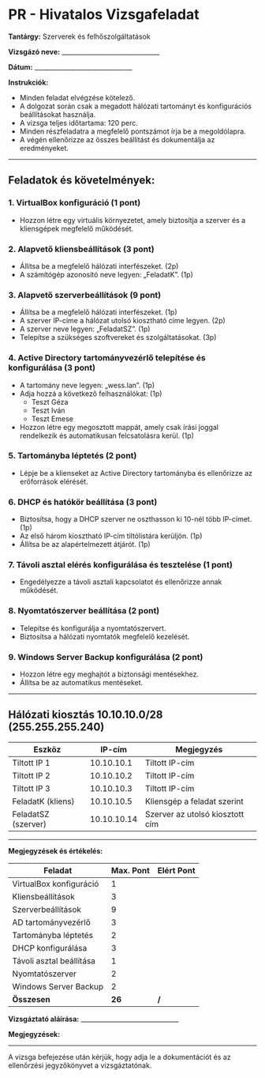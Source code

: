 # **PR - Hivatalos Vizsgafeladat**

**Tantárgy:** Szerverek és felhőszolgáltatások

**Vizsgázó neve:**  _______________________________

**Dátum:**  _______________________________

**Instrukciók:**

- Minden feladat elvégzése kötelező.
- A dolgozat során csak a megadott hálózati tartományt és konfigurációs beállításokat használja.
- A vizsga teljes időtartama: 120 perc.
- Minden részfeladatra a megfelelő pontszámot írja be a megoldólapra.
- A végén ellenőrizze az összes beállítást és dokumentálja az eredményeket.

---

## **Feladatok és követelmények:**

### **1. VirtualBox konfiguráció (1 pont)**
- Hozzon létre egy virtuális környezetet, amely biztosítja a szerver és a kliensgépek megfelelő működését.

### **2. Alapvető kliensbeállítások (3 pont)**
- Állítsa be a megfelelő hálózati interfészeket. (2p)
- A számítógép azonosító neve legyen: „FeladatK”. (1p)

### **3. Alapvető szerverbeállítások (9 pont)**
- Állítsa be a megfelelő hálózati interfészeket. (1p)
- A szerver IP-címe a hálózat utolsó kiosztható címe legyen. (2p)
- A szerver neve legyen: „FeladatSZ”. (1p)
- Telepítse a szükséges szoftvereket és szolgáltatásokat. (3p)

### **4. Active Directory tartományvezérlő telepítése és konfigurálása (3 pont)**
- A tartomány neve legyen: „wess.lan”. (1p)
- Adja hozzá a következő felhasználókat: (1p)
  - Teszt Géza
  - Teszt Iván
  - Teszt Emese
- Hozzon létre egy megosztott mappát, amely csak írási joggal rendelkezik és automatikusan felcsatolásra kerül. (1p)

### **5. Tartományba léptetés (2 pont)**
- Lépje be a klienseket az Active Directory tartományba és ellenőrizze az erőforrások elérését.

### **6. DHCP és hatókör beállítása (3 pont)**
- Biztosítsa, hogy a DHCP szerver ne oszthasson ki 10-nél több IP-címet. (1p)
- Az első három kiosztható IP-cím tiltólistára kerüljön. (1p)
- Állítsa be az alapértelmezett átjárót. (1p)

### **7. Távoli asztal elérés konfigurálása és tesztelése (1 pont)**
- Engedélyezze a távoli asztali kapcsolatot és ellenőrizze annak működését.

### **8. Nyomtatószerver beállítása (2 pont)**
- Telepítse és konfigurálja a nyomtatószervert.
- Biztosítsa a hálózati nyomtatók megfelelő kezelését.

### **9. Windows Server Backup konfigurálása (2 pont)**
- Hozzon létre egy meghajtót a biztonsági mentésekhez.
- Állítsa be az automatikus mentéseket.

---

## **Hálózati kiosztás 10.10.10.0/28 (255.255.255.240)**

| Eszköz              | IP-cím      | Megjegyzés                      |
| ------------------- | ----------- | ------------------------------- |
| Tiltott IP 1        | 10.10.10.1  | Tiltott IP-cím                  |
| Tiltott IP 2        | 10.10.10.2  | Tiltott IP-cím                  |
| Tiltott IP 3        | 10.10.10.3  | Tiltott IP-cím                  |
| FeladatK (kliens)   | 10.10.10.5  | Kliensgép a feladat szerint     |
| FeladatSZ (szerver) | 10.10.10.14 | Szerver az utolsó kiosztott cím |

---

**Megjegyzések és értékelés:**

| Feladat                  | Max. Pont | Elért Pont |
| ------------------------ | --------- | ---------- |
| VirtualBox konfiguráció  | 1         |            |
| Kliensbeállítások        | 3         |            |
| Szerverbeállítások       | 9         |            |
| AD tartományvezérlő      | 3         |            |
| Tartományba léptetés     | 2         |            |
| DHCP konfigurálása       | 3         |            |
| Távoli asztal beállítása | 1         |            |
| Nyomtatószerver          | 2         |            |
| Windows Server Backup    | 2         |            |
| **Összesen**             | **26**    | **/**      |

**Vizsgáztató aláírása:** _______________________________

**Megjegyzések:**

---

A vizsga befejezése után kérjük, hogy adja le a dokumentációt és az ellenőrzési jegyzőkönyvet a vizsgáztatónak.
